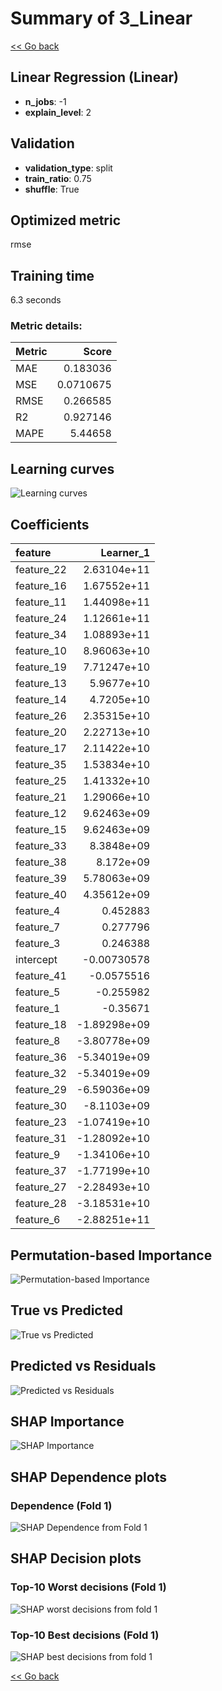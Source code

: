 # Summary of 3_Linear

[<< Go back](../README.md)


## Linear Regression (Linear)
- **n_jobs**: -1
- **explain_level**: 2

## Validation
 - **validation_type**: split
 - **train_ratio**: 0.75
 - **shuffle**: True

## Optimized metric
rmse

## Training time

6.3 seconds

### Metric details:
| Metric   |     Score |
|:---------|----------:|
| MAE      | 0.183036  |
| MSE      | 0.0710675 |
| RMSE     | 0.266585  |
| R2       | 0.927146  |
| MAPE     | 5.44658   |



## Learning curves
![Learning curves](learning_curves.png)

## Coefficients
| feature    |    Learner_1 |
|:-----------|-------------:|
| feature_22 |  2.63104e+11 |
| feature_16 |  1.67552e+11 |
| feature_11 |  1.44098e+11 |
| feature_24 |  1.12661e+11 |
| feature_34 |  1.08893e+11 |
| feature_10 |  8.96063e+10 |
| feature_19 |  7.71247e+10 |
| feature_13 |  5.9677e+10  |
| feature_14 |  4.7205e+10  |
| feature_26 |  2.35315e+10 |
| feature_20 |  2.22713e+10 |
| feature_17 |  2.11422e+10 |
| feature_35 |  1.53834e+10 |
| feature_25 |  1.41332e+10 |
| feature_21 |  1.29066e+10 |
| feature_12 |  9.62463e+09 |
| feature_15 |  9.62463e+09 |
| feature_33 |  8.3848e+09  |
| feature_38 |  8.172e+09   |
| feature_39 |  5.78063e+09 |
| feature_40 |  4.35612e+09 |
| feature_4  |  0.452883    |
| feature_7  |  0.277796    |
| feature_3  |  0.246388    |
| intercept  | -0.00730578  |
| feature_41 | -0.0575516   |
| feature_5  | -0.255982    |
| feature_1  | -0.35671     |
| feature_18 | -1.89298e+09 |
| feature_8  | -3.80778e+09 |
| feature_36 | -5.34019e+09 |
| feature_32 | -5.34019e+09 |
| feature_29 | -6.59036e+09 |
| feature_30 | -8.1103e+09  |
| feature_23 | -1.07419e+10 |
| feature_31 | -1.28092e+10 |
| feature_9  | -1.34106e+10 |
| feature_37 | -1.77199e+10 |
| feature_27 | -2.28493e+10 |
| feature_28 | -3.18531e+10 |
| feature_6  | -2.88251e+11 |


## Permutation-based Importance
![Permutation-based Importance](permutation_importance.png)
## True vs Predicted

![True vs Predicted](true_vs_predicted.png)


## Predicted vs Residuals

![Predicted vs Residuals](predicted_vs_residuals.png)



## SHAP Importance
![SHAP Importance](shap_importance.png)

## SHAP Dependence plots

### Dependence (Fold 1)
![SHAP Dependence from Fold 1](learner_fold_0_shap_dependence.png)

## SHAP Decision plots

### Top-10 Worst decisions (Fold 1)
![SHAP worst decisions from fold 1](learner_fold_0_shap_worst_decisions.png)
### Top-10 Best decisions (Fold 1)
![SHAP best decisions from fold 1](learner_fold_0_shap_best_decisions.png)

[<< Go back](../README.md)
